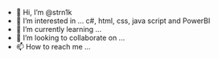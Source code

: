 - 👋 Hi, I’m @strn1k
- 👀 I’m interested in ... c#, html, css, java script and PowerBI
- 🌱 I’m currently learning ...
- 💞️ I’m looking to collaborate on ...
- 📫 How to reach me ...

<!---
strn1k/strn1k is a ✨ special ✨ repository because its `README.md` (this file) appears on your GitHub profile.
You can click the Preview link to take a look at your changes.
--->
